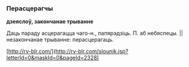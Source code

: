 ### Перасцерагчы
**дзеяслоў, закончанае трыванне**

Даць параду асцерагацца чаго-н., папярэдзіць. П. аб небяспецы. || незакончанае трыванне: перасцерагаць.

<a rel="author">[http://rv-blr.com/](http://rv-blr.com/slounik.jsp?letterId=0&maskId=0&pageId=2328)</a>
